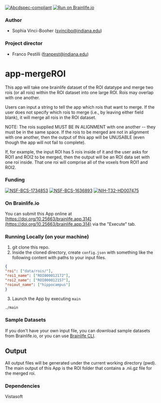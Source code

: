 [![Abcdspec-compliant](https://img.shields.io/badge/ABCD_Spec-v1.1-green.svg)](https://github.com/brain-life/abcd-spec)
[![Run on Brainlife.io](https://img.shields.io/badge/Brainlife-bl.app.219-blue.svg)](https://doi.org/10.25663/brainlife.app.314)

### Author
- Sophia Vinci-Booher (svincibo@indiana.edu)

### Project director
- Franco Pestilli (franpest@indiana.edu)

# app-mergeROI

This app will take one brainlife dataset of the ROI datatype and merge two rois (or all rois) within the ROI dataset into one large ROI. Rois may overlap with one another.

Users can input a string to tell the app which rois that want to merge. If the user does not specify which rois to merge (i.e., by leaving either field blank), it will merge all rois in the ROI dataset.

NOTE: The rois supplied MUST BE IN ALIGNMENT with one another -- they must be in the same space. If the rois to be merged are not in alignment with one another, then the output of this app will be UNUSABLE (even though the app will not fail to complete).

If, for example, the input ROI has 5 rois inside of it and the user asks for ROI1 and ROI2 to be merged, then the output will be an ROI data set with one roi inside. That one roi will comprise all of the voxels from ROI1 and ROI2.

### Funding 
[![NSF-BCS-1734853](https://img.shields.io/badge/NSF_BCS-1734853-blue.svg)](https://nsf.gov/awardsearch/showAward?AWD_ID=1734853)
[![NSF-BCS-1636893](https://img.shields.io/badge/NSF_BCS-1636893-blue.svg)](https://nsf.gov/awardsearch/showAward?AWD_ID=1636893)
[![NIH-T32-HD007475](https://img.shields.io/badge/NIH_T32-HD007475-blue.svg)](https://www.nichd.nih.gov/grants-contracts/training-careers/extramural/institutional)

### On Brainlife.io

You can submit this App online at [https://doi.org/10.25663/brainlife.app.314](https://doi.org/10.25663/brainlife.app.314) via the "Execute" tab.

### Running Locally (on your machine)

1. git clone this repo.
2. Inside the cloned directory, create `config.json` with something like the following content with paths to your input files.

```json
{
"roi": ["data/rois/"],
"roi1_name": ["ROI000012172"],
"roi2_name": ["ROI000012157"],
"roiout_name": ["hippocampus"]
}
```

3. Launch the App by executing `main`

```bash
./main
```

### Sample Datasets

If you don't have your own input file, you can download sample datasets from Brainlife.io, or you can use [Brainlife CLI](https://github.com/brain-life/cli).


## Output

All output files will be generated under the current working directory (pwd). The main output of this App is the ROI folder that contains a .nii.gz file for the merged roi. 

### Dependencies

Vistasoft
